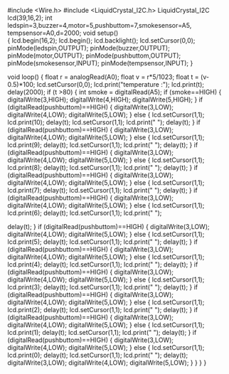 #include <Wire.h>
#include <LiquidCrystal_I2C.h>
LiquidCrystal_I2C lcd(39,16,2);
int ledspin=3,buzzer=4,motor=5,pushbuttom=7,smokesensor=A5,
tempsensor=A0,d=2000;
void setup()  
{
 lcd.begin(16,2); 
 lcd.begin();
 lcd.backlight();
 lcd.setCursor(0,0);
 pinMode(ledspin,OUTPUT);
 pinMode(buzzer,OUTPUT);
 pinMode(motor,OUTPUT);
 pinMode(pushbuttom,OUTPUT);
 pinMode(smokesensor,INPUT);
 pinMode(tempsensor,INPUT);
}

void loop()
{ 
  float r = analogRead(A0);
  float v = r*5/1023;
  float t = (v-0.5)*100;
  lcd.setCursor(0,0);
  lcd.print("temperature :");
  lcd.print(t);
  delay(2000);
 if (t >80)
 {
  int smoke = digitalRead(A5);
  if (smoke==HIGH)
 {
  digitalWrite(3,HIGH);
  digitalWrite(4,HIGH);
  digitalWrite(5,HIGH);
  }
  if (digitalRead(pushbuttom)==HIGH)
  { 
    digitalWrite(3,LOW);
    digitalWrite(4,LOW);
    digitalWrite(5,LOW);
  }
   else
  {
  lcd.setCursor(1,1);
  lcd.print(10);
  delay(t);
  lcd.setCursor(1,1);
  lcd.print("  ");
  delay(t);
   }
   if (digitalRead(pushbuttom)==HIGH)
  { 
    digitalWrite(3,LOW);
    digitalWrite(4,LOW);
    digitalWrite(5,LOW);
  }
   else
  {  lcd.setCursor(1,1);
  lcd.print(9);
  delay(t);
  lcd.setCursor(1,1);
  lcd.print("  ");
  delay(t);
  }
    if (digitalRead(pushbuttom)==HIGH)
  { 
    digitalWrite(3,LOW);
    digitalWrite(4,LOW);
    digitalWrite(5,LOW);
  }
   else
   {   lcd.setCursor(1,1);
  lcd.print(8);
  delay(t);
  lcd.setCursor(1,1);
  lcd.print("  ");
  delay(t);
   }
    if (digitalRead(pushbuttom)==HIGH)
  { 
    digitalWrite(3,LOW);
    digitalWrite(4,LOW);
    digitalWrite(5,LOW);
  }
   else
   {   lcd.setCursor(1,1);
    lcd.print(7);
  delay(t);
  lcd.setCursor(1,1);
  lcd.print("  ");
  delay(t);
   }
    if (digitalRead(pushbuttom)==HIGH)
  { 
    digitalWrite(3,LOW);
    digitalWrite(4,LOW);
    digitalWrite(5,LOW);
  }
   else
   {     lcd.setCursor(1,1);
  lcd.print(6);
  delay(t);
  lcd.setCursor(1,1);
  lcd.print("  ");
 
  delay(t);
   }
   if (digitalRead(pushbuttom)==HIGH)
  { 
    digitalWrite(3,LOW);
    digitalWrite(4,LOW);
    digitalWrite(5,LOW);
  }
   else
   {  lcd.setCursor(1,1);
  lcd.print(5);
  delay(t);
  lcd.setCursor(1,1);
  lcd.print("  ");
  delay(t);
   }
    if (digitalRead(pushbuttom)==HIGH)
  { 
    digitalWrite(3,LOW);
    digitalWrite(4,LOW);
    digitalWrite(5,LOW);
  }
   else
   {    lcd.setCursor(1,1);
  lcd.print(4);
  delay(t);
  lcd.setCursor(1,1);
  lcd.print("  ");
  delay(t);
   }
  if (digitalRead(pushbuttom)==HIGH)
  { 
    digitalWrite(3,LOW);
    digitalWrite(4,LOW);
    digitalWrite(5,LOW);
  }
   else
   {    lcd.setCursor(1,1);
  lcd.print(3);
  delay(t);
  lcd.setCursor(1,1);
  lcd.print("  ");
  delay(t);
   } 
   if (digitalRead(pushbuttom)==HIGH)
  { 
    digitalWrite(3,LOW);
    digitalWrite(4,LOW);
    digitalWrite(5,LOW);
  }
   else
   {    lcd.setCursor(1,1);
  lcd.print(2);
  delay(t);
  lcd.setCursor(1,1);
  lcd.print("  ");
  delay(t);
   }
    if (digitalRead(pushbuttom)==HIGH)
  { 
    digitalWrite(3,LOW);
    digitalWrite(4,LOW);
    digitalWrite(5,LOW);
  }
   else
   {     lcd.setCursor(1,1);
  lcd.print(1);
  delay(t);
  lcd.setCursor(1,1);
  lcd.print("  ");
  delay(t);
   }
   if (digitalRead(pushbuttom)==HIGH)
  { 
    digitalWrite(3,LOW);
    digitalWrite(4,LOW);
    digitalWrite(5,LOW);
  }
   else
   {     lcd.setCursor(1,1);
  lcd.print(0);
  delay(t);
  lcd.setCursor(1,1);
  lcd.print("  ");
  delay(t);
  digitalWrite(3,LOW);
  digitalWrite(4,LOW);
  digitalWrite(5,LOW);
   }
 }
 }
}
